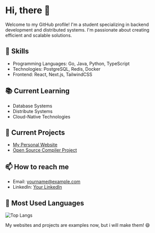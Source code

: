 <!--
**yrris/yrris** is a ✨ _special_ ✨ repository because its `README.md` (this file) appears on your GitHub profile.

Here are some ideas to get you started:

- 🔭 I’m currently working on ...
- 🌱 I’m currently learning ...
- 👯 I’m looking to collaborate on ...
- 🤔 I’m looking for help with ...
- 💬 Ask me about ...
- 📫 How to reach me: ...
- 😄 Pronouns: ...
- ⚡ Fun fact: ...
-->


# Hi, there 👋

Welcome to my GitHub profile! I'm a student specializing in backend development and distributed systems. I'm passionate about creating efficient and scalable solutions.

## 🚀 Skills
- Programming Languages: Go, Java, Python, TypeScript
- Technologies: PostgreSQL, Redis, Docker
- Frontend: React, Next.js, TailwindCSS

## 📚 Current Learning
- Database Systems
- Distribute Systems
- Cloud-Native Technologies

## 🔭 Current Projects
- [My Personal Website](https://mywebsite.com)
- [Open Source Compiler Project](https://github.com/peter1234/compiler-project)

## 📫 How to reach me
- Email: yourname@example.com
- LinkedIn: [Your LinkedIn](https://www.linkedin.com/in/yourprofile)

## 🥤 Most Used Languages

![Top Langs](https://github-readme-stats.vercel.app/api/top-langs/?username=yrris&layout=pie&theme=ambient_gradient)

My websites and projects are examples now, but i will make them! 😄
